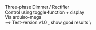 Three-phase Dimmer / Rectifier \
Control using toggle-function + display \
Via arduino-mega \
==> Test-version v1.0 _ show good results \
